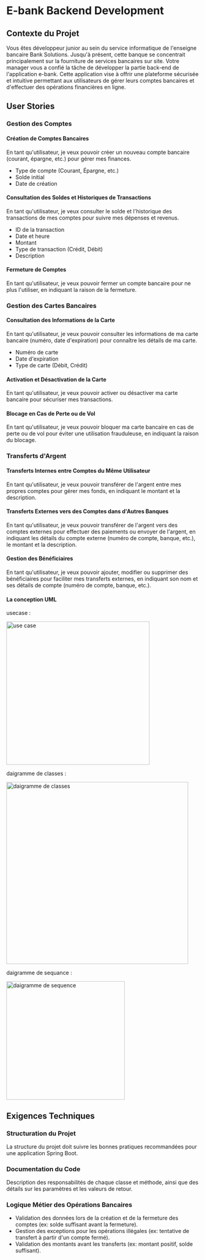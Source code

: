 # E-bank Backend Development

## Contexte du Projet

Vous êtes développeur junior au sein du service informatique de l'enseigne bancaire Bank Solutions. Jusqu'à présent, cette banque se concentrait principalement sur la fourniture de services bancaires sur site. Votre manager vous a confié la tâche de développer la partie back-end de l'application e-bank. Cette application vise à offrir une plateforme sécurisée et intuitive permettant aux utilisateurs de gérer leurs comptes bancaires et d'effectuer des opérations financières en ligne.

## User Stories

### Gestion des Comptes

#### Création de Comptes Bancaires
En tant qu'utilisateur, je veux pouvoir créer un nouveau compte bancaire (courant, épargne, etc.) pour gérer mes finances.
- Type de compte (Courant, Épargne, etc.)
- Solde initial
- Date de création

#### Consultation des Soldes et Historiques de Transactions
En tant qu'utilisateur, je veux consulter le solde et l'historique des transactions de mes comptes pour suivre mes dépenses et revenus.
- ID de la transaction
- Date et heure
- Montant
- Type de transaction (Crédit, Débit)
- Description

#### Fermeture de Comptes
En tant qu'utilisateur, je veux pouvoir fermer un compte bancaire pour ne plus l'utiliser, en indiquant la raison de la fermeture.

### Gestion des Cartes Bancaires

#### Consultation des Informations de la Carte
En tant qu'utilisateur, je veux pouvoir consulter les informations de ma carte bancaire (numéro, date d'expiration) pour connaître les détails de ma carte.
- Numéro de carte
- Date d'expiration
- Type de carte (Débit, Crédit)

#### Activation et Désactivation de la Carte
En tant qu'utilisateur, je veux pouvoir activer ou désactiver ma carte bancaire pour sécuriser mes transactions.

#### Blocage en Cas de Perte ou de Vol
En tant qu'utilisateur, je veux pouvoir bloquer ma carte bancaire en cas de perte ou de vol pour éviter une utilisation frauduleuse, en indiquant la raison du blocage.

### Transferts d'Argent

#### Transferts Internes entre Comptes du Même Utilisateur
En tant qu'utilisateur, je veux pouvoir transférer de l'argent entre mes propres comptes pour gérer mes fonds, en indiquant le montant et la description.

#### Transferts Externes vers des Comptes dans d'Autres Banques
En tant qu'utilisateur, je veux pouvoir transférer de l'argent vers des comptes externes pour effectuer des paiements ou envoyer de l'argent, en indiquant les détails du compte externe (numéro de compte, banque, etc.), le montant et la description.

#### Gestion des Bénéficiaires
En tant qu'utilisateur, je veux pouvoir ajouter, modifier ou supprimer des bénéficiaires pour faciliter mes transferts externes, en indiquant son nom et ses détails de compte (numéro de compte, banque, etc.).

#### La conception UML

usecase :

<img width="374" alt="use case" src="https://github.com/ilyashaqyqy/E-BankSolution/assets/157011241/599f553a-82cc-40e5-a26a-97e796b67ae3">

daigramme de classes :

<img width="475" alt="daigramme de classes" src="https://github.com/ilyashaqyqy/E-BankSolution/assets/157011241/42a8d7a0-1641-4d3a-942d-8347a7012a47">

daigramme de sequance :

<img width="309" alt="daigramme de sequence" src="https://github.com/ilyashaqyqy/E-BankSolution/assets/157011241/476852ff-a0ac-43da-98a4-8f5fc23c1dd3">



## Exigences Techniques

### Structuration du Projet
La structure du projet doit suivre les bonnes pratiques recommandées pour une application Spring Boot.

### Documentation du Code
Description des responsabilités de chaque classe et méthode, ainsi que des détails sur les paramètres et les valeurs de retour.

### Logique Métier des Opérations Bancaires
- Validation des données lors de la création et de la fermeture des comptes (ex: solde suffisant avant la fermeture).
- Gestion des exceptions pour les opérations illégales (ex: tentative de transfert à partir d'un compte fermé).
- Validation des montants avant les transferts (ex: montant positif, solde suffisant).
